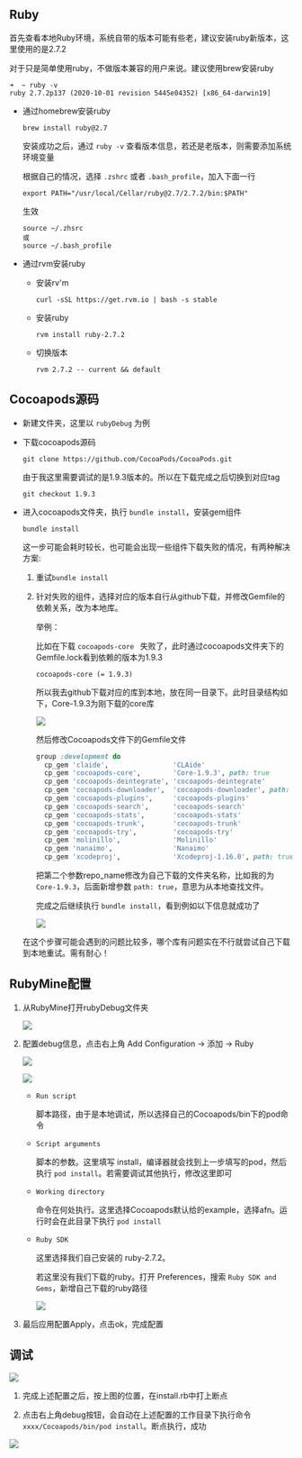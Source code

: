 ## Ruby

首先查看本地Ruby环境，系统自带的版本可能有些老，建议安装ruby新版本，这里使用的是2.7.2

对于只是简单使用ruby，不做版本兼容的用户来说。建议使用brew安装ruby

```
➜  ~ ruby -v
ruby 2.7.2p137 (2020-10-01 revision 5445e04352) [x86_64-darwin19]
```

- 通过homebrew安装ruby

  ```
  brew install ruby@2.7
  ```

  安装成功之后，通过 `ruby -v` 查看版本信息，若还是老版本，则需要添加系统环境变量

  根据自己的情况，选择 `.zshrc` 或者 `.bash_profile`，加入下面一行

  ```
  export PATH="/usr/local/Cellar/ruby@2.7/2.7.2/bin:$PATH"
  ```

  生效

  ```
  source ~/.zhsrc
  或
  source ~/.bash_profile
  ```

- 通过rvm安装ruby

  - 安装rv'm

    ```
    curl -sSL https://get.rvm.io | bash -s stable
    ```

  - 安装ruby

    ```
    rvm install ruby-2.7.2
    ```

  - 切换版本

    ```
    rvm 2.7.2 -- current && default
    ```



## Cocoapods源码

- 新建文件夹，这里以 `rubyDebug` 为例

- 下载cocoapods源码

  ```
  git clone https://github.com/CocoaPods/CocoaPods.git
  ```

  由于我这里需要调试的是1.9.3版本的。所以在下载完成之后切换到对应tag

  ```
  git checkout 1.9.3
  ```

- 进入cocoapods文件夹，执行 `bundle install`，安装gem组件

  ```
  bundle install
  ```

  这一步可能会耗时较长，也可能会出现一些组件下载失败的情况，有两种解决方案:

  1. 重试`bundle install`

  2. 针对失败的组件，选择对应的版本自行从github下载，并修改Gemfile的依赖关系，改为本地库。

     举例：

     比如在下载 `cocoapods-core ` 失败了，此时通过cocoapods文件夹下的Gemfile.lock看到依赖的版本为1.9.3

     ```
     cocoapods-core (= 1.9.3)
     ```

     所以我去github下载对应的库到本地，放在同一目录下。此时目录结构如下，Core-1.9.3为刚下载的core库

     ![](https://p6-juejin.byteimg.com/tos-cn-i-k3u1fbpfcp/05edbc29035c4873af4cb36335abfc53~tplv-k3u1fbpfcp-watermark.image)

     然后修改Cocoapods文件下的Gemfile文件

     ```ruby
     group :development do
       cp_gem 'claide',                'CLAide'
       cp_gem 'cocoapods-core',        'Core-1.9.3', path: true
       cp_gem 'cocoapods-deintegrate', 'cocoapods-deintegrate'
       cp_gem 'cocoapods-downloader',  'cocoapods-downloader', path: true
       cp_gem 'cocoapods-plugins',     'cocoapods-plugins'
       cp_gem 'cocoapods-search',      'cocoapods-search'
       cp_gem 'cocoapods-stats',       'cocoapods-stats'
       cp_gem 'cocoapods-trunk',       'cocoapods-trunk'
       cp_gem 'cocoapods-try',         'cocoapods-try'
       cp_gem 'molinillo',             'Molinillo'
       cp_gem 'nanaimo',               'Nanaimo'
       cp_gem 'xcodeproj',             'Xcodeproj-1.16.0', path: true
     ```

     把第二个参数repo_name修改为自己下载的文件夹名称，比如我的为`Core-1.9.3`，后面新增参数 `path: true`，意思为从本地查找文件。

     完成之后继续执行 `bundle install`，看到例如以下信息就成功了

     ![](https://p9-juejin.byteimg.com/tos-cn-i-k3u1fbpfcp/a1a77eac3fe44493ac54a2f5811041a7~tplv-k3u1fbpfcp-watermark.image)

  在这个步骤可能会遇到的问题比较多，哪个库有问题实在不行就尝试自己下载到本地重试。需有耐心！



## RubyMine配置

1. 从RubyMine打开rubyDebug文件夹

   ![](https://p6-juejin.byteimg.com/tos-cn-i-k3u1fbpfcp/39f4077d026147c080d9db51837cf679~tplv-k3u1fbpfcp-watermark.image)

2. 配置debug信息，点击右上角 Add Configuration -> 添加 -> Ruby

   ![](https://p9-juejin.byteimg.com/tos-cn-i-k3u1fbpfcp/2892579aea2a487db5b55d86fd8892cb~tplv-k3u1fbpfcp-watermark.image)

   ![](https://p1-juejin.byteimg.com/tos-cn-i-k3u1fbpfcp/5a86c05ddade4404af7ba215bd943a5a~tplv-k3u1fbpfcp-watermark.image)

   - `Run script`

     脚本路径，由于是本地调试，所以选择自己的Cocoapods/bin下的pod命令

   - `Script arguments`

     脚本的参数。这里填写 install，编译器就会找到上一步填写的pod，然后执行 `pod install`。若需要调试其他执行，修改这里即可

   - `Working directory`

     命令在何处执行。这里选择Cocoapods默认给的example，选择afn。运行时会在此目录下执行 `pod install`

   - `Ruby SDK`

     这里选择我们自己安装的 ruby-2.7.2。

     若这里没有我们下载的ruby。打开 Preferences，搜索 `Ruby SDK and Gems`，新增自己下载的ruby路径

     ![](https://p3-juejin.byteimg.com/tos-cn-i-k3u1fbpfcp/6243e65f46624a9eaf2c2ed310234ce4~tplv-k3u1fbpfcp-watermark.image)

3. 最后应用配置Apply，点击ok，完成配置



## 调试

![](https://p6-juejin.byteimg.com/tos-cn-i-k3u1fbpfcp/40b0f28c921e4084a38d4af7dda0a87b~tplv-k3u1fbpfcp-watermark.image)

1. 完成上述配置之后，按上图的位置，在install.rb中打上断点

2. 点击右上角debug按钮，会自动在上述配置的工作目录下执行命令 `xxxx/Cocoapods/bin/pod install`。断点执行，成功

![ ](https://p3-juejin.byteimg.com/tos-cn-i-k3u1fbpfcp/88a79a5b734c44bcb50595c75ad04ae6~tplv-k3u1fbpfcp-watermark.image) 



